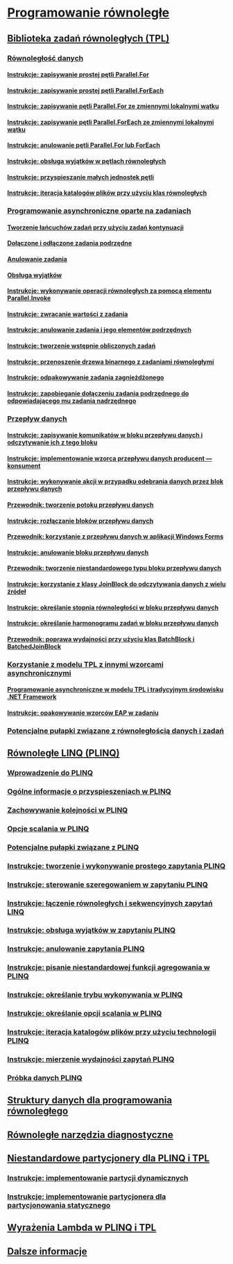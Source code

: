 # [Programowanie równoległe](index.md)
## [Biblioteka zadań równoległych (TPL)](task-parallel-library-tpl.md)
### [Równoległość danych](data-parallelism-task-parallel-library.md)
#### [Instrukcje: zapisywanie prostej pętli Parallel.For](how-to-write-a-simple-parallel-for-loop.md)
#### [Instrukcje: zapisywanie prostej pętli Parallel.ForEach](how-to-write-a-simple-parallel-foreach-loop.md)
#### [Instrukcje: zapisywanie pętli Parallel.For ze zmiennymi lokalnymi wątku](how-to-write-a-parallel-for-loop-with-thread-local-variables.md)
#### [Instrukcje: zapisywanie pętli Parallel.ForEach ze zmiennymi lokalnymi wątku](how-to-write-a-parallel-foreach-loop-with-thread-local-variables.md)
#### [Instrukcje: anulowanie pętli Parallel.For lub ForEach](how-to-cancel-a-parallel-for-or-foreach-loop.md)
#### [Instrukcje: obsługa wyjątków w pętlach równoległych](how-to-handle-exceptions-in-parallel-loops.md)
#### [Instrukcje: przyspieszanie małych jednostek pętli](how-to-speed-up-small-loop-bodies.md)
#### [Instrukcje: iteracja katalogów plików przy użyciu klas równoległych](how-to-iterate-file-directories-with-the-parallel-class.md)
### [Programowanie asynchroniczne oparte na zadaniach](task-based-asynchronous-programming.md)
#### [Tworzenie łańcuchów zadań przy użyciu zadań kontynuacji](chaining-tasks-by-using-continuation-tasks.md)
#### [Dołączone i odłączone zadania podrzędne](attached-and-detached-child-tasks.md)
#### [Anulowanie zadania](task-cancellation.md)
#### [Obsługa wyjątków](exception-handling-task-parallel-library.md)
#### [Instrukcje: wykonywanie operacji równoległych za pomocą elementu Parallel.Invoke](how-to-use-parallel-invoke-to-execute-parallel-operations.md)
#### [Instrukcje: zwracanie wartości z zadania](how-to-return-a-value-from-a-task.md)
#### [Instrukcje: anulowanie zadania i jego elementów podrzędnych](how-to-cancel-a-task-and-its-children.md)
#### [Instrukcje: tworzenie wstępnie obliczonych zadań](how-to-create-pre-computed-tasks.md)
#### [Instrukcje: przenoszenie drzewa binarnego z zadaniami równoległymi](how-to-traverse-a-binary-tree-with-parallel-tasks.md)
#### [Instrukcje: odpakowywanie zadania zagnieżdżonego](how-to-unwrap-a-nested-task.md)
#### [Instrukcje: zapobieganie dołączeniu zadania podrzędnego do odpowiadającego mu zadania nadrzędnego](how-to-prevent-a-child-task-from-attaching-to-its-parent.md)
### [Przepływ danych](dataflow-task-parallel-library.md)
#### [Instrukcje: zapisywanie komunikatów w bloku przepływu danych i odczytywanie ich z tego bloku](how-to-write-messages-to-and-read-messages-from-a-dataflow-block.md)
#### [Instrukcje: implementowanie wzorca przepływu danych producent — konsument](how-to-implement-a-producer-consumer-dataflow-pattern.md)
#### [Instrukcje: wykonywanie akcji w przypadku odebrania danych przez blok przepływu danych](how-to-perform-action-when-a-dataflow-block-receives-data.md)
#### [Przewodnik: tworzenie potoku przepływu danych](walkthrough-creating-a-dataflow-pipeline.md)
#### [Instrukcje: rozłączanie bloków przepływu danych](how-to-unlink-dataflow-blocks.md)
#### [Przewodnik: korzystanie z przepływu danych w aplikacji Windows Forms](walkthrough-using-dataflow-in-a-windows-forms-application.md)
#### [Instrukcje: anulowanie bloku przepływu danych](how-to-cancel-a-dataflow-block.md)
#### [Przewodnik: tworzenie niestandardowego typu bloku przepływu danych](walkthrough-creating-a-custom-dataflow-block-type.md)
#### [Instrukcje: korzystanie z klasy JoinBlock do odczytywania danych z wielu źródeł](how-to-use-joinblock-to-read-data-from-multiple-sources.md)
#### [Instrukcje: określanie stopnia równoległości w bloku przepływu danych](how-to-specify-the-degree-of-parallelism-in-a-dataflow-block.md)
#### [Instrukcje: określanie harmonogramu zadań w bloku przepływu danych](how-to-specify-a-task-scheduler-in-a-dataflow-block.md)
#### [Przewodnik: poprawa wydajności przy użyciu klas BatchBlock i BatchedJoinBlock](walkthrough-using-batchblock-and-batchedjoinblock-to-improve-efficiency.md)
### [Korzystanie z modelu TPL z innymi wzorcami asynchronicznymi](using-tpl-with-other-asynchronous-patterns.md)
#### [Programowanie asynchroniczne w modelu TPL i tradycyjnym środowisku .NET Framework](tpl-and-traditional-async-programming.md)
#### [Instrukcje: opakowywanie wzorców EAP w zadaniu](how-to-wrap-eap-patterns-in-a-task.md)
### [Potencjalne pułapki związane z równoległością danych i zadań](potential-pitfalls-in-data-and-task-parallelism.md)
## [Równoległe LINQ (PLINQ)](parallel-linq-plinq.md)
### [Wprowadzenie do PLINQ](introduction-to-plinq.md)
### [Ogólne informacje o przyspieszeniach w PLINQ](understanding-speedup-in-plinq.md)
### [Zachowywanie kolejności w PLINQ](order-preservation-in-plinq.md)
### [Opcje scalania w PLINQ](merge-options-in-plinq.md)
### [Potencjalne pułapki związane z PLINQ](potential-pitfalls-with-plinq.md)
### [Instrukcje: tworzenie i wykonywanie prostego zapytania PLINQ](how-to-create-and-execute-a-simple-plinq-query.md)
### [Instrukcje: sterowanie szeregowaniem w zapytaniu PLINQ](how-to-control-ordering-in-a-plinq-query.md)
### [Instrukcje: łączenie równoległych i sekwencyjnych zapytań LINQ](how-to-combine-parallel-and-sequential-linq-queries.md)
### [Instrukcje: obsługa wyjątków w zapytaniu PLINQ](how-to-handle-exceptions-in-a-plinq-query.md)
### [Instrukcje: anulowanie zapytania PLINQ](how-to-cancel-a-plinq-query.md)
### [Instrukcje: pisanie niestandardowej funkcji agregowania w PLINQ](how-to-write-a-custom-plinq-aggregate-function.md)
### [Instrukcje: określanie trybu wykonywania w PLINQ](how-to-specify-the-execution-mode-in-plinq.md)
### [Instrukcje: określanie opcji scalania w PLINQ](how-to-specify-merge-options-in-plinq.md)
### [Instrukcje: iteracja katalogów plików przy użyciu technologii PLINQ](how-to-iterate-file-directories-with-plinq.md)
### [Instrukcje: mierzenie wydajności zapytań PLINQ](how-to-measure-plinq-query-performance.md)
### [Próbka danych PLINQ](plinq-data-sample.md)
## [Struktury danych dla programowania równoległego](data-structures-for-parallel-programming.md)
## [Równoległe narzędzia diagnostyczne](parallel-diagnostic-tools.md)
## [Niestandardowe partycjonery dla PLINQ i TPL](custom-partitioners-for-plinq-and-tpl.md)
### [Instrukcje: implementowanie partycji dynamicznych](how-to-implement-dynamic-partitions.md)
### [Instrukcje: implementowanie partycjonera dla partycjonowania statycznego](how-to-implement-a-partitioner-for-static-partitioning.md)
## [Wyrażenia Lambda w PLINQ i TPL](lambda-expressions-in-plinq-and-tpl.md)
## [Dalsze informacje](for-further-reading-parallel-programming.md)
